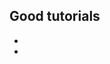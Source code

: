 ## Good tutorials

+ [the GNU c tutorial]:(http://www.crasseux.com/books/ctutorial/)

+ [c bootcamp]:(http://gribblelab.org/CBootcamp/)
